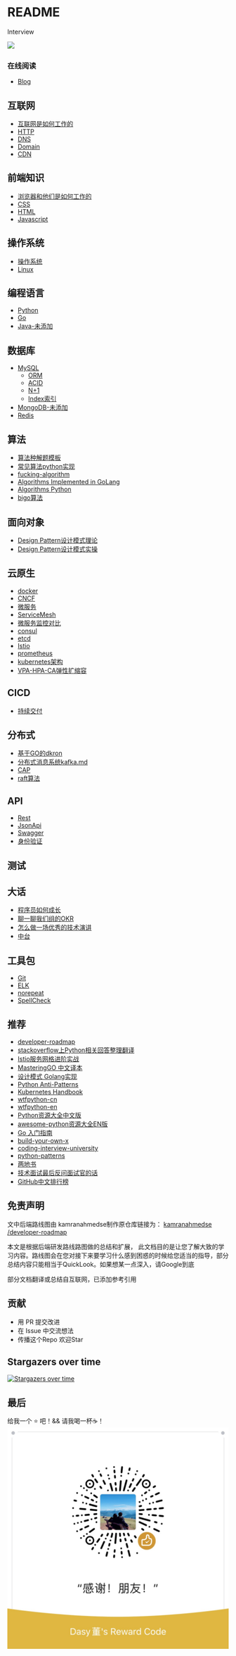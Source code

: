 # README

Interview

![](https://dasydong.github.io/img/backend-map-c.png)

### 在线阅读

* [Blog](https://dasydong.github.io/interview/)

## 互联网

* [互联网是如何工作的](notes/how-does-the-internet-work.md)
* [HTTP](notes/http.md)
* [DNS](notes/http.md)
* [Domain](notes/http.md)
* [CDN](notes/http.md)

## 前端知识

* [浏览器和他们是如何工作的](notes/frontend.md)
* [CSS](notes/frontend.md)
* [HTML](notes/frontend.md)
* [Javascript](notes/frontend.md)

## 操作系统

* [操作系统](notes/system.md)
* [Linux](https://github.com/CyC2018/CS-Notes/blob/master/notes/Linux.md)

## 编程语言

* [Python](notes/python.md)
* [Go](notes/go.md)
* [Java-未添加](https://github.com/DasyDong/interview/tree/25d298f93ce792176a4feaff7d715ce40a288bce/notes/java.md)

## 数据库

* [MySQL](notes/mysql.md)
  * [ORM](notes/mysql.md)
  * [ACID](notes/mysql.md)
  * [N+1](notes/mysql.md)
  * [Index索引](notes/mysql.md)
* [MongoDB-未添加](https://github.com/DasyDong/interview/tree/25d298f93ce792176a4feaff7d715ce40a288bce/notes/mongodb.md)
* [Redis](notes/redis.md)

## 算法

* [算法种解题模板](notes/algorithm.md)
* [常见算法python实现](notes/algorithm_code.md)
* [fucking-algorithm](https://github.com/labuladong/fucking-algorithm)
* [Algorithms Implemented in GoLang](https://github.com/TheAlgorithms/Go)
* [Algorithms Python](https://github.com/TheAlgorithms/Python)
* [bigo算法](https://www.bigocheatsheet.com/)

## 面向对象

* [Design Pattern设计模式理论](notes/design_pattern.md)
* [Design Pattern设计模式实操](https://github.com/DasyDong/interview/tree/25d298f93ce792176a4feaff7d715ce40a288bce/code/design_pattern/创建型模式-单例模式.py)

## 云原生

* [docker](notes/docker.md)
* [CNCF](notes/cncf.md)
* [微服务](notes/microservice.md)
* [ServiceMesh](notes/servicemesh.md)
* [微服务监控对比](notes/monitor.md)
* [consul](notes/consul.md)
* [etcd](notes/etcd.md)
* [Istio](notes/istio.md)
* [prometheus](notes/prometheus.md)
* [kubernetes架构](notes/kubernetes.md)
* [VPA-HPA-CA弹性扩缩容](notes/kubernetes_vpa_hpa_ca.md)

## CICD

* [持续交付](notes/cicd.md)

## 分布式

* [基于GO的dkron](notes/dkron.md)
* [分布式消息系统kafka.md](notes/kafka.md)
* [CAP](notes/cap.md)
* [raft算法](notes/raft.md)

## API

* [Rest](notes/api.md)
* [JsonApi](notes/api.md)
* [Swagger](notes/api.md)
* [身份验证](notes/api.md)

## 测试

## 大话

* [程序员如何成长](notes/be_programmer.md)
* [聊一聊我们组的OKR](notes/okr.md)
* [怎么做一场优秀的技术演讲](notes/talk.md)
* [中台](notes/zhongtai.md)

## 工具包

* [Git](notes/git.md)
* [ELK](notes/elk.md)
* [norepeat](https://github.com/DasyDong/python-norepeat)
* [SpellCheck](https://github.com/DasyDong/spell-check-go)

## 推荐

* [developer-roadmap](https://github.com/kamranahmedse/developer-roadmap)
* [stackoverflow上Python相关回答整理翻译](https://github.com/wklken/stackoverflow-py-top-qa)
* [Istio服务网格进阶实战](https://github.com/servicemesher/istio-handbook)
* [MasteringGO 中文译本](https://github.com/hantmac/Mastering_Go_ZH_CN)
* [设计模式 Golang实现](https://github.com/senghoo/golang-design-pattern)
* [Python Anti-Patterns](https://github.com/quantifiedcode/python-anti-patterns)
* [Kubernetes Handbook ](https://github.com/feiskyer/kubernetes-handbook)
* [wtfpython-cn](https://github.com/leisurelicht/wtfpython-cn)
* [wtfpython-en](https://github.com/satwikkansal/wtfpython)
* [Python资源大全中文版](https://github.com/jobbole/awesome-python-cn)
* [awesome-python资源大全EN版](https://github.com/vinta/awesome-python)
* [Go 入门指南](https://github.com/unknwon/the-way-to-go_ZH_CN)
* [build-your-own-x](https://github.com/danistefanovic/build-your-own-x)
* [coding-interview-university](https://github.com/jwasham/coding-interview-university)
* [python-patterns](https://github.com/faif/python-patterns)
* [两地书](https://www.cnblogs.com/xiexj/p/9108020.html)
* [技术面试最后反问面试官的话](https://github.com/yifeikong/reverse-interview-zh)
* [GitHub中文排行榜](https://github.com/kon9chunkit/GitHub-Chinese-Top-Charts)

## 免责声明

文中后端路线图由 kamranahmedse制作原仓库链接为： [kamranahmedse /developer-roadmap](https://github.com/kamranahmedse/developer-roadmap)

本文是根据后端研发路线路图做的总结和扩展， 此文档目的是让您了解大致的学习内容。路线图会在您对接下来要学习什么感到困惑的时候给您适当的指导，部分总结内容只能相当于QuickLook。如果想某一点深入，请Google到底

部分文档翻译或总结自互联网，已添加参考引用

## 贡献

* 用 PR 提交改进
* 在 Issue 中交流想法
* 传播这个Repo 欢迎Star

## Stargazers over time

[![Stargazers over time](https://starchart.cc/DasyDong/interview.svg)](https://starchart.cc/DasyDong/interview)

## 最后

给我一个 ⭐ 吧！&& 请我喝一杯☕️！ ![](.gitbook/assets/WechatIMG95.jpeg)

